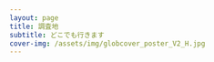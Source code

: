 ```yaml
---
layout: page
title: 調査地
subtitle: どこでも行きます
cover-img: /assets/img/globcover_poster_V2_H.jpg
---
```

